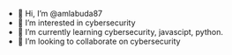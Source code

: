 - 👋 Hi, I’m @amlabuda87
- 👀 I’m interested in cybersecurity
- 🌱 I’m currently learning cybersecurity, javascipt, python.
- 💞️ I’m looking to collaborate on cybersecurity


<!---
digitalbuda/digitalbuda is a ✨ special ✨ repository because its `README.md` (this file) appears on your GitHub profile.
You can click the Preview link to take a look at your changes.
--->
